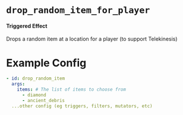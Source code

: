 # `drop_random_item_for_player`
#### Triggered Effect

Drops a random item at a location for a player (to support Telekinesis)

# Example Config
```yaml
- id: drop_random_item
  args:
    items: # The list of items to choose from
      - diamond
      - ancient_debris
  ...other config (eg triggers, filters, mutators, etc)
```